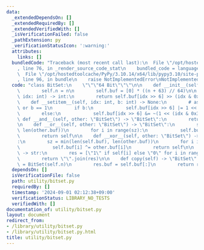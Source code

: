 ```yaml
---
data:
  _extendedDependsOn: []
  _extendedRequiredBy: []
  _extendedVerifiedWith: []
  _isVerificationFailed: false
  _pathExtension: py
  _verificationStatusIcon: ':warning:'
  attributes:
    links: []
  bundledCode: "Traceback (most recent call last):\n  File \"/opt/hostedtoolcache/PyPy/3.10.14/x64/lib/pypy3.10/site-packages/onlinejudge_verify/documentation/build.py\"\
    , line 76, in _render_source_code_stat\n    bundled_code = language.bundle(\n\
    \  File \"/opt/hostedtoolcache/PyPy/3.10.14/x64/lib/pypy3.10/site-packages/onlinejudge_verify/languages/python.py\"\
    , line 96, in bundle\n    raise NotImplementedError\nNotImplementedError\n"
  code: "class BitSet:\n    \"\"\"64 Bit\"\"\"\n\n    def __init__(self, n: int):\n\
    \        self.n = n\n        self.buf = [0] * ((n + 63) // 64)\n\n    def __getitem__(self,\
    \ idx: int) -> int:\n        return self.buf[idx >> 6] >> (idx & 0x3F) & 1\n\n\
    \    def __setitem__(self, idx: int, b: int) -> None:\n        # assert b == 0\
    \ or b == 1\n        if b:\n            self.buf[idx >> 6] |= 1 << (idx & 0x3F)\n\
    \        else:\n            self.buf[idx >> 6] &= ~(1 << (idx & 0x3F))\n\n   \
    \ def __and__(self, other: \"BitSet\") -> \"BitSet\":\n        return self.__xor__(other)\n\
    \n    def __or__(self, other: \"BitSet\") -> \"BitSet\":\n        sz = min(len(self.buf),\
    \ len(other.buf))\n        for i in range(sz):\n            self.buf[i] |= other.buf[i]\n\
    \        return self\n\n    def __xor__(self, other: \"BitSet\") -> \"BitSet\"\
    :\n        sz = min(len(self.buf), len(other.buf))\n        for i in range(sz):\n\
    \            self.buf[i] ^= other.buf[i]\n        return self\n\n    def tostr(self)\
    \ -> str:\n        res = [\"1\" if self[i] else \"0\" for i in range(self.n)]\n\
    \        return \"\".join(res)\n\n    def copy(self) -> \"BitSet\":\n        res\
    \ = BitSet(self.n)\n        res.buf = self.buf[:]\n        return res\n"
  dependsOn: []
  isVerificationFile: false
  path: utility/bitset.py
  requiredBy: []
  timestamp: '2024-09-01 02:12:38+09:00'
  verificationStatus: LIBRARY_NO_TESTS
  verifiedWith: []
documentation_of: utility/bitset.py
layout: document
redirect_from:
- /library/utility/bitset.py
- /library/utility/bitset.py.html
title: utility/bitset.py
---
```

